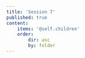 ```yaml
---
title: 'Session 7'
published: true
content:
    items: '@self.children'
    order:
        dir: asc
        by: folder
---
```


